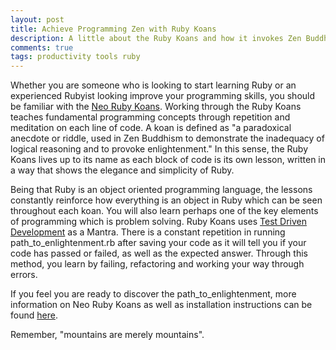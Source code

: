 ```yaml
---
layout: post
title: Achieve Programming Zen with Ruby Koans
description: A little about the Ruby Koans and how it invokes Zen Buddhist practices to teach programming fundamentals.
comments: true
tags: productivity tools ruby
---
```


Whether you are someone who is looking to start learning Ruby or an experienced Rubyist looking improve your programming skills, you should be familiar with the [Neo Ruby Koans](http://rubykoans.com/). Working through the Ruby Koans teaches fundamental programming concepts through repetition and meditation on each line of code. A koan is defined as "a paradoxical anecdote or riddle, used in Zen Buddhism to demonstrate the inadequacy of logical reasoning and to provoke enlightenment." In this sense, the Ruby Koans lives up to its name as each block of code is its own lesson, written in a way that shows the elegance and simplicity of Ruby.

Being that Ruby is an object oriented programming language, the lessons constantly reinforce how everything is an object in Ruby which can be seen throughout each koan. You will also learn perhaps one of the key elements of programming which is problem solving. Ruby Koans uses [Test Driven Development](https://en.wikipedia.org/wiki/Test-driven_development) as a Mantra. There is a constant repetition in running path_to_enlightenment.rb after saving your code as it will tell you if your code has passed or failed, as well as the expected answer. Through this method, you learn by failing, refactoring and working your way through errors.

If you feel you are ready to discover the path\_to\_enlightenment, more information on Neo Ruby Koans as well as installation instructions can be found [here](http://www.rubykoans.com).

Remember, "mountains are merely mountains".
